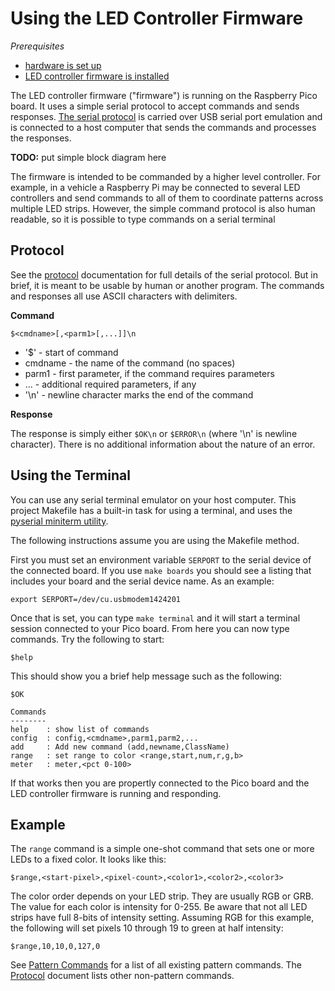 Using the LED Controller Firmware
=================================

*Prerequisites*

* [hardware is set up](hardware.md)
* [LED controller firmware is installed](installing.md)

The LED controller firmware ("firmware") is running on the Raspberry Pico
board. It uses a simple serial protocol to accept commands and sends responses.
[The serial protocol](protocol.md) is carried over USB serial port emulation
and is connected to a host computer that sends the commands and processes the
responses.

**TODO:** put simple block diagram here

The firmware is intended to be commanded by a higher level controller. For
example, in a vehicle a Raspberry Pi may be connected to several LED
controllers and send commands to all of them to coordinate patterns across
multiple LED strips. However, the simple command protocol is also human
readable, so it is possible to type commands on a serial terminal

Protocol
--------
See the [protocol](protocol.md) documentation for full details of the serial
protocol. But in brief, it is meant to be usable by human or another program.
The commands and responses all use ASCII characters with delimiters.

**Command**

    $<cmdname>[,<parm1>[,...]]\n

* '$' - start of command
* cmdname - the name of the command (no spaces)
* parm1 - first parameter, if the command requires parameters
* ... - additional required parameters, if any
* '\n' - newline character marks the end of the command

**Response**

The response is simply either `$OK\n` or `$ERROR\n` (where '\n' is newline
character). There is no additional information about the nature of an error.

Using the Terminal
------------------
You can use any serial terminal emulator on your host computer. This project
Makefile has a built-in task for using a terminal, and uses the
[pyserial miniterm utility](https://pyserial.readthedocs.io/en/latest/tools.html#module-serial.tools.miniterm).

The following instructions assume you are using the Makefile method.

First you must set an environment variable `SERPORT` to the serial device of
the connected board. If you use `make boards` you should see a listing that
includes your board and the serial device name. As an example:

    export SERPORT=/dev/cu.usbmodem1424201

Once that is set, you can type `make terminal` and it will start a terminal
session connected to your Pico board. From here you can now type commands. Try
the following to start:

    $help

This should show you a brief help message such as the following:

    $OK

    Commands
    --------
    help    : show list of commands
    config  : config,<cmdname>,parm1,parm2,...
    add     : Add new command (add,newname,ClassName)
    range   : set range to color <range,start,num,r,g,b>
    meter   : meter,<pct 0-100>

If that works then you are propertly connected to the Pico board and the
LED controller firmware is running and responding.

Example
-------
The `range` command is a simple one-shot command that sets one or more LEDs to
a fixed color. It looks like this:

    $range,<start-pixel>,<pixel-count>,<color1>,<color2>,<color3>

The color order depends on your LED strip. They are usually RGB or GRB. The
value for each color is intensity for 0-255. Be aware that not all LED strips
have full 8-bits of intensity setting. Assuming RGB for this example, the
following will set pixels 10 through 19 to green at half intensity:

    $range,10,10,0,127,0

See [Pattern Commands](implemented-patterns.md) for a list of all existing
pattern commands. The [Protocol](protocol.md) document lists other non-pattern
commands.
